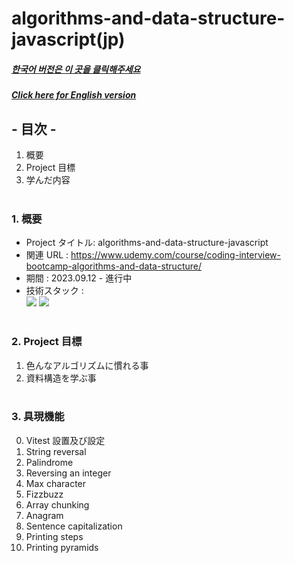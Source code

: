 # algorithms-and-data-structure-javascript(jp)

##### [한국어 버전은 이 곳을 클릭해주세요](README.md)

##### [Click here for English version](README_EN.md)

## - 目次 -

1. 概要
2. Project 目標
3. 学んだ内容
   </br>
   </br>

### 1. 概要

- Project タイトル: algorithms-and-data-structure-javascript
- 関連 URL : https://www.udemy.com/course/coding-interview-bootcamp-algorithms-and-data-structure/
- 期間 : 2023.09.12 - 進行中
- 技術スタック : </br>
  <img src="https://img.shields.io/badge/javascript-F7DF1E?style=for-the-badge&logo=javascript&logoColor=white"> <img src="https://img.shields.io/badge/jest-C21325?style=for-the-badge&logo=jest&logoColor=white">
  </br>
  </br>

### 2. Project 目標

1. 色んなアルゴリズムに慣れる事
2. 資料構造を学ぶ事
   </br>
   </br>

### 3. 具現機能 </br>

0. Vitest 設置及び設定
1. String reversal
2. Palindrome
3. Reversing an integer
4. Max character
5. Fizzbuzz
6. Array chunking
7. Anagram
8. Sentence capitalization
9. Printing steps
10. Printing pyramids
